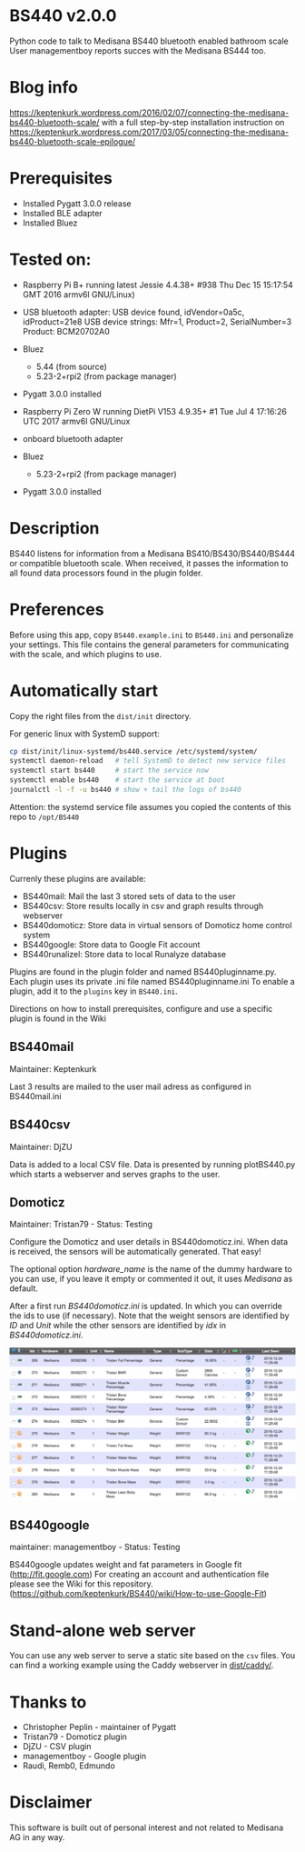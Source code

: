 # BS440  v2.0.0
Python code to talk to Medisana BS440 bluetooth enabled bathroom scale
User managementboy reports succes with the Medisana BS444 too.

# Blog info
https://keptenkurk.wordpress.com/2016/02/07/connecting-the-medisana-bs440-bluetooth-scale/
with a full step-by-step installation instruction on
https://keptenkurk.wordpress.com/2017/03/05/connecting-the-medisana-bs440-bluetooth-scale-epilogue/

# Prerequisites
* Installed Pygatt 3.0.0 release
* Installed BLE adapter
* Installed Bluez

# Tested on:

* Raspberry Pi B+ running latest Jessie
	4.4.38+ #938
	Thu Dec 15 15:17:54 GMT 2016 armv6l GNU/Linux)
* USB bluetooth adapter:
	USB device found, idVendor=0a5c, idProduct=21e8
	USB device strings: Mfr=1, Product=2, SerialNumber=3
	Product: BCM20702A0
* Bluez
  - 5.44 (from source)
  - 5.23-2+rpi2 (from package manager)
* Pygatt 3.0.0 installed


* Raspberry Pi Zero W running DietPi V153
	4.9.35+ #1
	Tue Jul 4 17:16:26 UTC 2017 armv6l GNU/Linux
* onboard bluetooth adapter
* Bluez
  - 5.23-2+rpi2 (from package manager)
* Pygatt 3.0.0 installed

# Description
BS440 listens for information from a Medisana BS410/BS430/BS440/BS444 or compatible bluetooth
scale. When received, it passes the information to all found data processors found in
the plugin folder.

# Preferences
Before using this app, copy `BS440.example.ini` to `BS440.ini` and personalize your settings.
This file contains the general parameters for communicating with the scale, and which plugins to use.

# Automatically start

Copy the right files from the `dist/init` directory.

For generic linux with SystemD support:

```bash
cp dist/init/linux-systemd/bs440.service /etc/systemd/system/
systemctl daemon-reload   # tell SystemD to detect new service files
systemctl start bs440     # start the service now
systemctl enable bs440    # start the service at boot
journalctl -l -f -u bs440 # show + tail the logs of bs440
```

Attention: the systemd service file assumes you copied the contents of this repo to `/opt/BS440`

# Plugins
Currenly these plugins are available:
* BS440mail: Mail the last 3 stored sets of data to the user
* BS440csv: Store results locally in csv and graph results through webserver
* BS440domoticz: Store data in virtual sensors of Domoticz home control system
* BS440google: Store data to Google Fit account
* BS440runalizel: Store data to local Runalyze database

Plugins are found in the plugin folder and named BS440pluginname.py. Each plugin uses
its private .ini file named BS440pluginname.ini
To enable a plugin, add it to the `plugins` key in `BS440.ini`.

Directions on how to install prerequisites, configure and use a specific plugin is found
in the Wiki

## BS440mail
Maintainer: Keptenkurk

Last 3 results are mailed to the user mail adress as configured in BS440mail.ini

## BS440csv
Maintainer: DjZU

Data is added to a local CSV file. Data is presented by running plotBS440.py which
starts a webserver and serves graphs to the user.

## Domoticz
Maintainer: Tristan79 - Status: Testing

Configure the Domoticz and user details in BS440domoticz.ini.
When data is received, the sensors will be automatically generated. That easy!

The optional option _hardware_name_ is the name of the dummy hardware to you can use,
if you leave it empty or commented it out, it uses _Medisana_ as default.

After a first run _BS440domoticz.ini_ is updated. In which you can override
the ids to use (if necessary). Note that the weight sensors are identified by _ID_ and _Unit_
while the other sensors are identified by _idx_ in _BS440domoticz.ini_.

![domoticz](https://raw.githubusercontent.com/Tristan79/BS440/master/BS440domoticz.png)

## BS440google
maintainer: managementboy - Status: Testing

BS440google updates weight and fat parameters in Google fit (http://fit.google.com)
For creating an account and authentication file please see the Wiki for this
repository.(https://github.com/keptenkurk/BS440/wiki/How-to-use-Google-Fit)

# Stand-alone web server

You can use any web server to serve a static site based on the `csv` files. You can find a
working example using the Caddy webserver in [dist/caddy/](dist/caddy/).

# Thanks to
* Christopher Peplin - maintainer of Pygatt
* Tristan79 - Domoticz plugin
* DjZU - CSV plugin
* managementboy - Google plugin
* Raudi, Remb0, Edmundo

# Disclaimer
This software is built out of personal interest and not related to
Medisana AG in any way.
